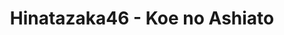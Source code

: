 ---
layout: videojs
title: Hinatazaka46 - Koe no Ashiato
category: mv
description: >+
    Lyrics: Akimoto Yasushi

    Director: Ando Hayato
    
    Choreographer: Takahiro
    
    Producer: Kohama Hajime (P.I.C.S.)
    
    Arrangement: A-NOTE/S-TONE
lang: en
subtitles: 日向坂46 声の足跡.en.vtt
video_url: https://www.youtube.com/watch?v=YClzk5GpaHM
thumbnail: https://i.ytimg.com/vi/YClzk5GpaHM/maxresdefault.jpg
hinatrivia: https://x.com/hinatacampaign/status/1773577616915591664
upload_date: 2021-05-05
lyrics: >+
    (The lyrics seem to represent the younger
    and older selves of the same person, so we 
    attempted to differentiate between the two. The older version's parts are in <i>italics</i>, and parts sang by both are in <b>bold</b>.)


    Every time someone says something,
    I want to say that's not it,

    Even if I realize someday that it's a mistake, 
    right now please let me do as I please.

    It might be a detour, but that's 
    what youth is all about in the end,

    Always getting hurt by believing, 
    and falling into self-loathing.


    <i>"But that's okay, 
    you'll understand when you grow up,"

    I want to say that to my younger self, 
    who was troubled back then...


    Did my voice reach?

    My true shout...

    Not drowned out by the city's noise
    but carried by the wind...

    Did it reach you?

    My unmuffled feelings,

    like contrails across the pure blue sky,

    are footprints going straight ahead...</i>


    Stubborn and all alone, it's as if 
    I've strayed away from everyone,

    At which crossroad did I take the wrong path? 
    I keep looking back over and over.


    <i>Everybody has foolish experiences

    I want to tell that to myself in the mirror


    Will my voice reach?

    There's something I want to tell you,

    If you listen closely, I've been 
    shouting it out all along,

    It will surely reach you,

    I've repeated it so many times,

    Even if rain clouds suddenly cover the sky,

    It must be clear in the falling rain...</i>


    "You lose something in exchange for freedom"

    I want to run away from such preachy talk


    Where is the voice coming from?

    It always seems to reach me,

    On sleepless nights, it only rustles 
    the trees in the forest of my heart...


    <i>Did my voice reach?

    My true shout...

    Not drowned out by the city's noise
    but carried by the wind...

    Did it reach you?

    My unmuffled feelings,

    like contrails across the pure blue sky,

    are footprints going straight ahead.</i>


    <b>That voice is

    our footprints...</b>
---